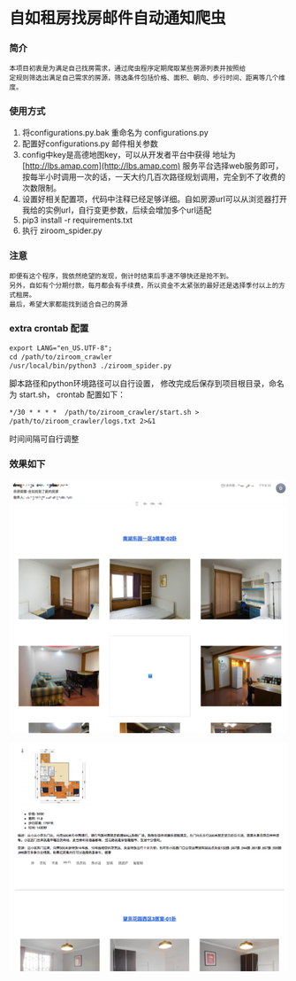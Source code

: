 # 自如租房找房邮件自动通知爬虫

### 简介
    本项目初衷是为满足自己找房需求，通过爬虫程序定期爬取某些房源列表并按照给
    定规则筛选出满足自己需求的房源，筛选条件包括价格、面积、朝向、步行时间、距离等几个维度。

### 使用方式
 1. 将configurations.py.bak 重命名为 configurations.py
 2. 配置好configurations.py 邮件相关参数
 3. config中key是高德地图key，可以从开发者平台中获得 地址为[http://lbs.amap.com](http://lbs.amap.com)
    服务平台选择web服务即可，按每半小时调用一次的话，一天大约几百次路径规划调用，完全到不了收费的次数限制。
 4. 设置好相关配置项，代码中注释已经足够详细。自如房源url可以从浏览器打开我给的实例url，自行变更参数，后续会增加多个url适配
 5. pip3 install -r requirements.txt
 6. 执行 ziroom_spider.py

### 注意
    即便有这个程序，我依然绝望的发现，倒计时结束后手速不够快还是抢不到。
    另外，自如有个分期付款，每月都会有手续费，所以资金不太紧张的最好还是选择季付以上的方式租房。
    最后，希望大家都能找到适合自己的房源

### extra crontab 配置
```
export LANG="en_US.UTF-8";
cd /path/to/ziroom_crawler
/usr/local/bin/python3 ./ziroom_spider.py
```
脚本路径和python环境路径可以自行设置，
修改完成后保存到项目根目录，命名为 start.sh，
crontab 配置如下：
```
*/30 * * * *  /path/to/ziroom_crawler/start.sh > /path/to/ziroom_crawler/logs.txt 2>&1
```
时间间隔可自行调整

### 效果如下
![ddd](art/pic01.png)

![ddd](art/pic02.png)

